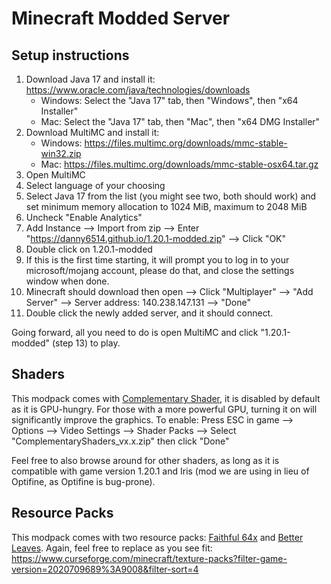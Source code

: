 # Minecraft Modded Server

## Setup instructions
1. Download Java 17 and install it: https://www.oracle.com/java/technologies/downloads
   - Windows: Select the "Java 17" tab, then "Windows", then "x64 Installer"
   - Mac: Select the "Java 17" tab, then "Mac", then "x64 DMG Installer"
2. Download MultiMC and install it:
   - Windows: https://files.multimc.org/downloads/mmc-stable-win32.zip
   - Mac: https://files.multimc.org/downloads/mmc-stable-osx64.tar.gz
3. Open MultiMC
4. Select language of your choosing
5. Select Java 17 from the list (you might see two, both should work) and set minimum memory allocation to 1024 MiB, maximum to 2048 MiB
8. Uncheck "Enable Analytics"
9. Add Instance --> Import from zip --> Enter "https://danny6514.github.io/1.20.1-modded.zip" --> Click "OK"
10. Double click on 1.20.1-modded
11. If this is the first time starting, it will prompt you to log in to your microsoft/mojang account, please do that, and close the settings window when done.
12. Minecraft should download then open --> Click "Multiplayer" --> "Add Server" --> Server address: 140.238.147.131 --> "Done"
13. Double click the newly added server, and it should connect.

Going forward, all you need to do is open MultiMC and click "1.20.1-modded" (step 13) to play.

## Shaders

This modpack comes with [Complementary Shader](https://www.curseforge.com/minecraft/customization/complementary-shaders), it is disabled by default as it is GPU-hungry. For those with a more powerful GPU, turning it on will significantly improve the graphics. To enable: Press ESC in game --> Options --> Video Settings --> Shader Packs --> Select "ComplementaryShaders_vx.x.zip" then click "Done"

Feel free to also browse around for other shaders, as long as it is compatible with game version 1.20.1 and Iris (mod we are using in lieu of Optifine, as Optifine is bug-prone).

## Resource Packs

This modpack comes with two resource packs: [Faithful 64x](https://www.curseforge.com/minecraft/texture-packs/faithful-64x) and [Better Leaves](https://www.curseforge.com/minecraft/texture-packs/motschens-better-leaves). Again, feel free to replace as you see fit: https://www.curseforge.com/minecraft/texture-packs?filter-game-version=2020709689%3A9008&filter-sort=4
